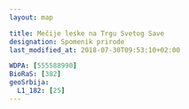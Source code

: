 ```yaml
---
layout: map

title: Mečije leske na Trgu Svetog Save
designation: Spomenik prirode
last_modified_at: 2018-07-30T09:53:10+02:00

WDPA: [555588990]
BioRaS: [382]
geoSrbija:
  L1_182: [25]
---
```

